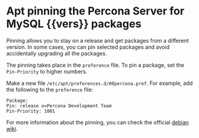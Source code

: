 # Apt pinning the Percona Server for MySQL {{vers}} packages

Pinning allows you to stay on a release and get packages from a different version. In some cases, you can pin selected packages and avoid accidentally upgrading all the packages. 

The pinning takes place in the `preference` file. To pin a package, set the `Pin-Priority` to higher numbers. 
 
Make a new file `/etc/apt/preferences.d/00percona.pref`. For example, add the following to the `preference` file:

```text
Package: 
Pin: release o=Percona Development Team
Pin-Priority: 1001
```

For more information about the pinning, you can check the official [debian wiki](https://wiki.debian.org/AptConfiguration?action=show&redirect=AptPreferences).
